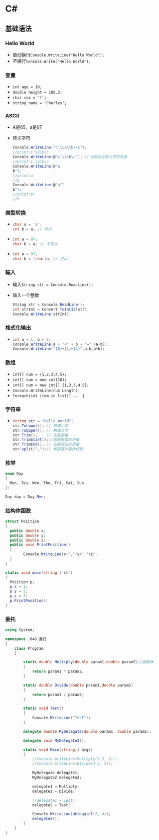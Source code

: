 # C\#

## 基础语法

### Hello World

* 自动换行`Console.WriteLine("Hello World");`
* 不换行`Console.Write("Hello World");`

### 变量

* `int age = 10;`
* `double height = 180.3;`
* `char sex = 'f';`
* `string name = "Charles";`

### ASCII

* A是65，a是97

* 转义字符

  ```C#
  Console.WriteLine("c:\\a\\b\\c");
  //print:c:\a\b\c
  Console.WriteLine(@"c:\a\b\c"); // @可以让转义字符失效
  //print:c:\a\b\c
  Console.WriteLine(@"a
  b");
  //print:a
  //b
  Console.WriteLine(@"a""
  b");
  //print:a"
  //b
  ```

### 类型转换

* ```C#
  char a = 'a';
  int b = a; // 可以
  ```

* ```c#
  int a = 97;
  char b = a; // 不可以
  ```

* ```C#
  int a = 97;
  char b = (char)a; // 可以
  ```

### 输入

* 输入`String str = Console.ReadLine();`

* 输入一个整数

  ```C#
  String str = Console.ReadLine();
  int strInt = Convert.ToInt32(str);
  Console.WriteLine(strInt);
  ```

### 格式化输出

* ```C#
  int a = 1, b = 2;
  Console.WriteLine(a + "+" + b + "=" (a+b));
  Console.WriteLine("{0}+{1}={2}",a,b,a+b);
  ```

### 数组

* `int[] num = {1,2,3,4,5};`
* `int[] num = new int[10];`
* `int[] num = new int[] {1,2,3,4,5};`
* `Console.WriteLine(num.Length);`
* `foreach(int item in list){ ... }`

### 字符串

* ```C#
  string str = "Hello World";
  str.ToLower(); // 换成小写
  str.ToUpper(); // 换成大写
  str.Trim();    // 去除空格
  str.TrimStart();//去除前面的空格
  str.TrimEnd(); // 去除后边的空格
  str.split(",");// 根据某内容做切割
  ```

### 枚举

```C#
enum Day
{
  Mon, Teu, Wen, Thu, Fri, Sat, Sun
};

Day day = Day.Mon;
```

### 结构体函数

```C#
struct Position
{
  public double x;
  public double y;
  public double z;
  public void PrintPosition()
  {
		Console.WriteLine(x+","+y+","+z);
  }
}

static void main(string[] str)
{
  Position p;
  p.x = 1;
  p.y = 2;
  p.z = 3;
  p.PrintPosition()
}
```

### 委托

```C#
using System;

namespace _048_委托
{
    class Program
    {

        static double Multiply(double param1,double param2)//函数体
        {
            return param1 * param2;
        }

        static double Divide(double param1,double param2)
        {
            return param1 / param2;
        }

        static void Test()
        {
            Console.WriteLine("Test");
        }

        delegate double MyDelegate(double param1, double param2);

        delegate void MyDelegate2();

        static void Main(string[] args)
        {
            //Console.WriteLine(Multiply(2.3, 2));
            //Console.WriteLine(Divide(4.5, 3));

            MyDelegate delegate1;
            MyDelegate2 delegate2;

            delegate1 = Multiply;
            delegate1 = Divide;

            //delegate1 = Test;
            delegate2 = Test;

            Console.WriteLine(delegate1(2, 4));
            delegate2();
        }
    }
}

```







